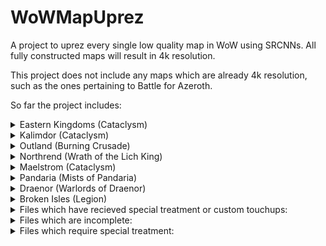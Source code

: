 # WoWMapUprez
A project to uprez every single low quality map in WoW using SRCNNs. All fully constructed maps will result in 4k resolution.

This project does not include any maps which are already 4k resolution, such as the ones pertaining to Battle for Azeroth.

So far the project includes:
<details>
<summary>Eastern Kingdoms (Cataclysm)</summary>
[PH]
</details>
<details>
<summary>Kalimdor (Cataclysm)</summary>
[PH]
</details>
<details>
<summary>Outland (Burning Crusade)</summary>
[PH]
</details>
<details>
<summary>Northrend (Wrath of the Lich King)</summary>
[PH]
</details>
<details>
<summary>Maelstrom (Cataclysm)</summary>
[PH]
</details>
<details>
<summary>Pandaria (Mists of Pandaria)</summary>
[PH]
</details>
<details>
<summary>Draenor (Warlords of Draenor)</summary>
[PH]
</details>
<details>
<summary>Broken Isles (Legion)</summary>
[PH]
</details>

<details>
<summary>Files which have recieved special treatment or custom touchups:</summary>
Thunder Bluff

Pandaria Continent
</details>

<details>
<summary>Files which are incomplete:</summary>
[PH]
</details>
<details>
<summary>Files which require special treatment:</summary>
[PH]
</details>
